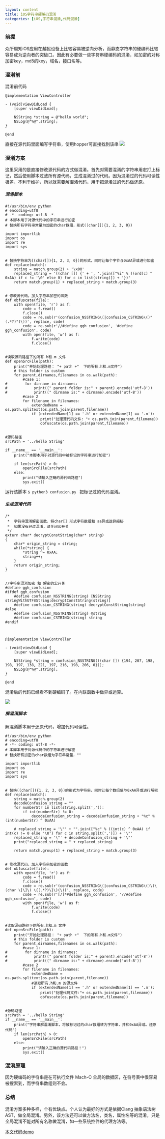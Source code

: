 ```yaml
---
layout: content
title: iOS字符串硬编码混淆
categories: [iOS,字符串混淆,代码混淆]
---
```


### 前提
众所周知iOS应用在越狱设备上比较容易被逆向分析，而静态字符串的硬编码比较容易成为逆向者的突破口。因此有必要做一些字符串硬编码的混淆，如加密的对称加密key，md5的key，域名，接口名等。

### 混淆前
混淆前代码

```
@implementation ViewController

- (void)viewDidLoad {
    [super viewDidLoad];

    NSString *string = @"hello world";
    NSLog(@"%@",string);
}

@end
```
直接在源代码里面编写字符串，使用hopper可直接找到该串
![](http://upload-images.jianshu.io/upload_images/1290895-8ddbf775d496c356.png?imageMogr2/auto-orient/strip%7CimageView2/2/w/1240)

### 混淆方案
这里采用的是直接修改源代码的方式做混淆。首先对需要混淆的字符串用宏打上标记，然后使用脚本过滤所有源代码，生成混淆过的代码。因为混淆过的代码可读性极差，不利于维护，所以就需要解混淆代码，用于把混淆过的代码做还原。

##### 混淆脚本
```
#!/usr/bin/env python
# encoding=utf8
# -*- coding: utf-8 -*-
# 本脚本用于对源代码中的字符串进行加密
# 替换所有字符串常量为加密的char数组，形式((char[]){1, 2, 3, 0})

import importlib
import os
import re
import sys


# 替换字符串为((char[]){1, 2, 3, 0})的形式，同时让每个字节与0xAA异或进行加密
def replace(match):
    string = match.group(2) + '\x00'
    replaced_string = '((char []) {' + ', '.join(["%i" % ((ord(c) ^ 0xAA) if c != '\0' else 0) for c in list(string)]) + '})'
    return match.group(1) + replaced_string + match.group(3)


# 修改源代码，加入字符串加密的函数
def obfuscate(file):
    with open(file, 'r') as f:
        code = f.read()
        f.close()
        code = re.sub(r'(confusion_NSSTRING\(|confusion_CSTRING\()"(.*?)"(\))', replace, code)
        code = re.sub(r'//#define ggh_confusion', '#define ggh_confusion', code)
        with open(file, 'w') as f:
            f.write(code)
            f.close()


#读取源码路径下的所有.h和.m 文件
def openSrcFile(path):    
    print("开始处理路径： "+ path +"  下的所有.h和.m文件")
    # this folder is custom
    for parent,dirnames,filenames in os.walk(path):
        #case 1:
#        for dirname in dirnames:
#            print((" parent folder is:" + parent).encode('utf-8'))
#            print((" dirname is:" + dirname).encode('utf-8'))
        #case 2
        for filename in filenames:
            extendedName = os.path.splitext(os.path.join(parent,filename))
            if (extendedName[1] == '.h' or extendedName[1] == '.m'):
                print("处理源代码文件: "+ os.path.join(parent,filename))
                obfuscate(os.path.join(parent,filename))


#源码路径
srcPath = '../hello String'

if __name__ == '__main__':
    print("本脚本用于对源代码中被标记的字符串进行加密")

    if len(srcPath) > 0:
        openSrcFile(srcPath)
    else:
        print("请输入正确的源代码路径")
        sys.exit()

```
运行该脚本 ``` $ python3 confusion.py  ``` 把标记过的代码混淆。

##### 生成混淆代码

```
/*
 *  字符串混淆解密函数，将char[] 形式字符数组和 aa异或运算揭秘
 *  如果没有经过混淆，请关闭宏开关
 */
extern char* decryptConstString(char* string)
{
    char* origin_string = string;
    while(*string) {
        *string ^= 0xAA;
        string++;
    }
    return origin_string;
}


//字符串混淆加密 和 解密的宏开关
#define ggh_confusion
#ifdef ggh_confusion
    #define confusion_NSSTRING(string) [NSString stringWithUTF8String:decryptConstString(string)]
    #define confusion_CSTRING(string) decryptConstString(string)
#else
    #define confusion_NSSTRING(string) @string
    #define confusion_CSTRING(string) string
#endif



@implementation ViewController

- (void)viewDidLoad {
    [super viewDidLoad];

    NSString *string = confusion_NSSTRING(((char []) {194, 207, 198, 198, 197, 138, 221, 197, 216, 198, 206, 0}));
    NSLog(@"%@",string);
}

@end
```

混淆后的代码已经看不到硬编码了。在内联函数中做异或运算。

![](http://upload-images.jianshu.io/upload_images/1290895-fe79fc2f492c66b1.png?imageMogr2/auto-orient/strip%7CimageView2/2/w/1240)

##### 解混淆脚本
解混淆脚本用于还原代码，增加代码可读性。

```
#!/usr/bin/env python
# encoding=utf8
# -*- coding: utf-8 -*-
# 本脚本用于对源代码中的字符串进行解密
# 替换所有加密的char数组为字符串常量，""

import importlib
import os
import re
import sys


# 替换((char[]){1, 2, 3, 0})的形式为字符串，同时让每个数组值与0xAA异或进行解密
def replace(match):
    string = match.group(2)
    decodeConfusion_string = ""
    for numberStr in list(string.split(',')):
        if int(numberStr) != 0:
            decodeConfusion_string = decodeConfusion_string + "%c" % (int(numberStr) ^ 0xAA)

    # replaced_string = '\"' + "".join(["%c" % ((int(c) ^ 0xAA) if int(c) != 0 else '\0') for c in string.split(',')]) + '\"'
    replaced_string = '\"' + decodeConfusion_string + '\"'
    print("replaced_string = " + replaced_string)

    return match.group(1) + replaced_string + match.group(3)


# 修改源代码，加入字符串加密的函数
def obfuscate(file):
    with open(file, 'r') as f:
        code = f.read()
        f.close()
        code = re.sub(r'(confusion_NSSTRING\(|confusion_CSTRING\()\(\(char \[\]\) \{(.*?)\}\)(\))', replace, code)
        code = re.sub(r'[/]*#define ggh_confusion', '//#define ggh_confusion', code)
        with open(file, 'w') as f:
            f.write(code)
            f.close()


#读取源码路径下的所有.h和.m 文件
def openSrcFile(path):  
    print("开始处理路径： "+ path +"  下的所有.h和.m文件") 
    # this folder is custom
    for parent,dirnames,filenames in os.walk(path):
        #case 1:
#        for dirname in dirnames:
#            print((" parent folder is:" + parent).encode('utf-8'))
#            print((" dirname is:" + dirname).encode('utf-8'))
        #case 2
        for filename in filenames:
            extendedName = os.path.splitext(os.path.join(parent,filename))
            #读取所有.h和.m 的源文件
            if (extendedName[1] == '.h' or extendedName[1] == '.m'):
                print("处理代码文件:"+ os.path.join(parent,filename))
                obfuscate(os.path.join(parent,filename))


#源码路径
srcPath = '../hello String'
if __name__ == '__main__':
    print("字符串解混淆脚本，将被标记过的char数组转为字符串，并和0xAA异或。还原代码")
    if len(srcPath) > 0:
        openSrcFile(srcPath)
    else:
        print("请输入正确的源代码路径！")
        sys.exit()

```

### 混淆原理
因为硬编码的字符串是在可执行文件 Mach-O 全局的数据区，在符号表中很容易被搜索到，而字符串数组则不会。

###  总结
混淆方案多种多样，个有优缺点。个人认为最好的方式是依据Clang 抽象语法树AST，做全局混淆。另外，该方法还可以做方法名，类名，属性名等的混淆，只是全局混淆不能对所有名称做混淆，如一些系统控件的代理方法等。

[本文代码demo](https://github.com/guogh/iOSApplicationReinforcement)